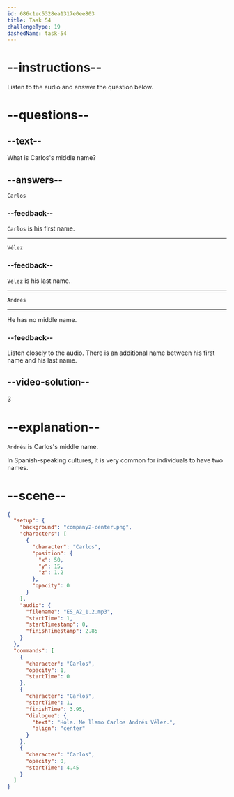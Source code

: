 ```yaml
---
id: 686c1ec5328ea1317e0ee803
title: Task 54
challengeType: 19
dashedName: task-54
---
```


<!-- (Audio) Carlos: Hola. Me llamo Carlos Andrés Vélez. -->

# --instructions--

Listen to the audio and answer the question below.

# --questions--

## --text--

What is Carlos's middle name?

## --answers--

`Carlos`

### --feedback--

`Carlos` is his first name.

---

`Vélez`

### --feedback--

`Vélez` is his last name.

---

`Andrés`

---

He has no middle name.

### --feedback--

Listen closely to the audio. There is an additional name between his first name and his last name.

## --video-solution--

3

# --explanation--

`Andrés` is Carlos's middle name. 

In Spanish-speaking cultures, it is very common for individuals to have two names.

# --scene--

```json
{
  "setup": {
    "background": "company2-center.png",
    "characters": [
      {
        "character": "Carlos",
        "position": {
          "x": 50,
          "y": 15,
          "z": 1.2
        },
        "opacity": 0
      }
    ],
    "audio": {
      "filename": "ES_A2_1.2.mp3",
      "startTime": 1,
      "startTimestamp": 0,
      "finishTimestamp": 2.85
    }
  },
  "commands": [
    {
      "character": "Carlos",
      "opacity": 1,
      "startTime": 0
    },
    {
      "character": "Carlos",
      "startTime": 1,
      "finishTime": 3.95,
      "dialogue": {
        "text": "Hola. Me llamo Carlos Andrés Vélez.",
        "align": "center"
      }
    },
    {
      "character": "Carlos",
      "opacity": 0,
      "startTime": 4.45
    }
  ]
}
```
